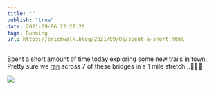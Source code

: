 ```yaml
---
title: ""
publish: "true"
date: 2021-09-06 22:27:20
tags: Running
url: https://ericmwalk.blog/2021/09/06/spent-a-short.html
---
```


Spent a short amount of time today exploring some new trails in town. Pretty sure we [ran](https://www.strava.com/activities/5918667744) across 7 of these bridges in a 1 mile stretch…🏃🏻‍♂️


![](https://ericmwalk.blog/uploads/2021/1af07d28c9.jpg)